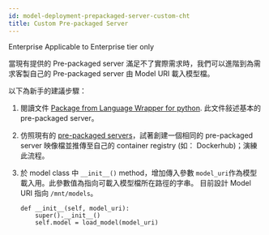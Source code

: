 ```yaml
---
id: model-deployment-prepackaged-server-custom-cht
title: Custom Pre-packaged Server
---
```


<div class="ee-only tooltip">Enterprise
  <span class="tooltiptext">Applicable to Enterprise tier only</span>
</div>

當現有提供的 Pre-packaged server 滿足不了實際需求時，我們可以進階到為需求客製自己的 Pre-packaged server 由 Model URI 載入模型檔。

以下為新手的建議步驟：

1. 閱讀文件 [Package from Language Wrapper for python](model-deployment-language-wrapper-intro-cht). 此文件敍述基本的 pre-packaged server。
   
2. 仿照現有的 [pre-packaged servers](https://github.com/InfuseAI/primehub-seldon-servers)，試著創建一個相同的 pre-packaged server 映像檔並推傳至自己的 container registry (如： Dockerhub)；演練此流程。
   
3. 於 model class 中 `__init__()` method，增加傳入參數 `model_uri`作為模型載入用。此參數值為指向可載入模型檔所在路徑的字串。 目前設計 Model URI 指向 `/mnt/models`。

    ```
    def __init__(self, model_uri):
        super().__init__()
        self.model = load_model(model_uri)
    ```
